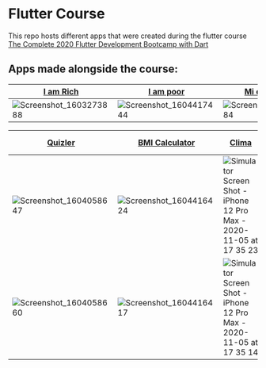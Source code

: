 # Flutter Course
This repo hosts different apps that were created during the flutter course [The Complete 2020 Flutter Development Bootcamp with Dart](https://www.udemy.com/course/flutter-bootcamp-with-dart/)

## Apps made alongside the course:

| [I am Rich](https://github.com/stefaniamak/flutter_course/tree/master/i_am_rich)  | [I am poor](https://github.com/stefaniamak/flutter_course/tree/master/i_am_poor) | [Mi card flutter](https://github.com/stefaniamak/flutter_course/tree/master/mi_card_flutter) | [Rolling Dice](https://github.com/stefaniamak/flutter_course/tree/master/dicee-flutter) | [Magic 8Ball](https://github.com/stefaniamak/flutter_course/tree/master/magic-8-ball-flutter) | [Xylophone](https://github.com/stefaniamak/flutter_course/tree/master/xylophone-flutter) | [Destini](https://github.com/stefaniamak/flutter_course/tree/master/destini-challenge-starting) |
| ------------- | ------------- | ------------- | ------------- | ------------- | ------------- | ------------- |
| ![Screenshot_1603273888](https://user-images.githubusercontent.com/48293545/98004056-241e6a00-1df8-11eb-85ce-d6af99734fa2.png)  | ![Screenshot_1604417444](https://user-images.githubusercontent.com/48293545/98005960-529d4480-1dfa-11eb-96b1-96484b83ee5a.png)  | ![Screenshot_1603355384](https://user-images.githubusercontent.com/48293545/98004076-2a144b00-1df8-11eb-96df-4a8f09f98652.png) | ![Screenshot_1603365342](https://user-images.githubusercontent.com/48293545/98004081-2b457800-1df8-11eb-954d-e987ed4a958e.png) | ![Screenshot_1603368276](https://user-images.githubusercontent.com/48293545/98004083-2bde0e80-1df8-11eb-9b7a-edf45cef1197.png) | ![Screenshot_1603375830](https://user-images.githubusercontent.com/48293545/98004088-2d0f3b80-1df8-11eb-9b22-91543f873e80.png) | ![Screenshot_1604058258](https://user-images.githubusercontent.com/48293545/98004098-2e406880-1df8-11eb-98f4-b08257090271.png) |

| [Quizler](https://github.com/stefaniamak/flutter_course/tree/master/quizzler-flutter)  | [BMI Calculator](https://github.com/stefaniamak/flutter_course/tree/master/bmi-calculator-flutter) | [Clima](https://github.com/stefaniamak/flutter_course/tree/master/Clima-Flutter) | [Bitcoin Ticker](https://github.com/stefaniamak/flutter_course/tree/master/bitcoin-ticker-flutter) | [Flash Chat_](https://github.com/stefaniamak/flutter_course/tree/master/flash-chat-flutter) | [Todoey](https://github.com/stefaniamak/flutter_course/tree/master/todoey_flutter) |
| ------------- | ------------- | ------------- |  ------------- |  ------------- |  ------------- |
|  ![Screenshot_1604058647](https://user-images.githubusercontent.com/48293545/98004116-35677680-1df8-11eb-8642-2e3418328324.png) | ![Screenshot_1604416424](https://user-images.githubusercontent.com/48293545/98004143-3ac4c100-1df8-11eb-9e4d-2041fd43d247.png)  | ![Simulator Screen Shot - iPhone 12 Pro Max - 2020-11-05 at 17 35 23](https://user-images.githubusercontent.com/48293545/98261633-53b2ab00-1f8d-11eb-9043-0bd63b024100.png) | ![Simulator Screen Shot - iPhone 12 Pro Max - 2020-11-09 at 11 33 38](https://user-images.githubusercontent.com/48293545/98524223-a1762e80-227f-11eb-8e39-f2fcef8817a1.png) | ![Simulator Screen Shot - iPhone 12 Pro Max - 2020-11-11 at 16 00 06](https://user-images.githubusercontent.com/48293545/98820654-1c357a00-2437-11eb-95be-de1a03fd6ffc.png) | ![Simulator Screen Shot - iPhone 12 Pro Max - 2020-11-13 at 12 44 32](https://user-images.githubusercontent.com/48293545/99064034-11512580-25ae-11eb-955e-b040fc1f2b4e.png)|
| ![Screenshot_1604058660](https://user-images.githubusercontent.com/48293545/98004129-38626700-1df8-11eb-88ff-30db0056563e.png) | ![Screenshot_1604416417](https://user-images.githubusercontent.com/48293545/98004136-3a2c2a80-1df8-11eb-9c9e-da4ef59354d1.png) | ![Simulator Screen Shot - iPhone 12 Pro Max - 2020-11-05 at 17 35 14](https://user-images.githubusercontent.com/48293545/98261661-5ad9b900-1f8d-11eb-927f-10c14da19bd7.png) | ![Screenshot_1604914318](https://user-images.githubusercontent.com/48293545/98524262-adfa8700-227f-11eb-94ee-1ce38d6668c0.png) | ![Simulator Screen Shot - iPhone 12 Pro Max - 2020-11-11 at 15 59 46](https://user-images.githubusercontent.com/48293545/98820686-29eaff80-2437-11eb-91b6-a06cd7d31e0f.png) | ![Simulator Screen Shot - iPhone 12 Pro Max - 2020-11-13 at 12 44 20](https://user-images.githubusercontent.com/48293545/99064028-0e563500-25ae-11eb-931a-6da3dc1217c6.png) |
